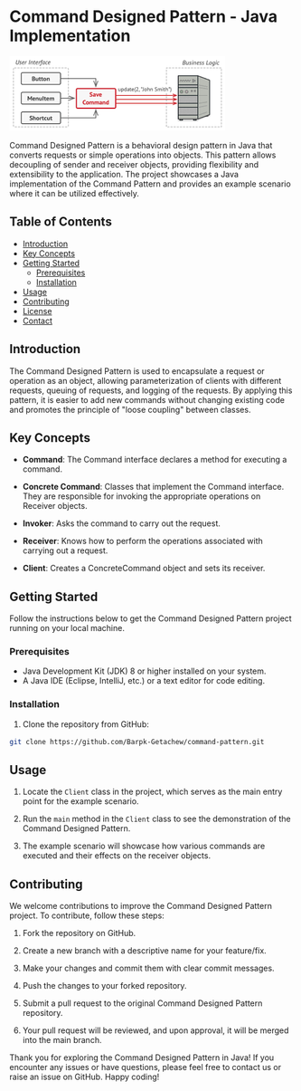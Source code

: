 # Command Designed Pattern - Java Implementation

![Command Pattern Logo](images.png)

Command Designed Pattern is a behavioral design pattern in Java that converts requests or simple operations into objects. This pattern allows decoupling of sender and receiver objects, providing flexibility and extensibility to the application. The project showcases a Java implementation of the Command Pattern and provides an example scenario where it can be utilized effectively.

## Table of Contents

- [Introduction](#introduction)
- [Key Concepts](#key-concepts)
- [Getting Started](#getting-started)
  - [Prerequisites](#prerequisites)
  - [Installation](#installation)
- [Usage](#usage)
- [Contributing](#contributing)
- [License](#license)
- [Contact](#contact)

## Introduction

The Command Designed Pattern is used to encapsulate a request or operation as an object, allowing parameterization of clients with different requests, queuing of requests, and logging of the requests. By applying this pattern, it is easier to add new commands without changing existing code and promotes the principle of "loose coupling" between classes.

## Key Concepts

- **Command**: The Command interface declares a method for executing a command.

- **Concrete Command**: Classes that implement the Command interface. They are responsible for invoking the appropriate operations on Receiver objects.

- **Invoker**: Asks the command to carry out the request.

- **Receiver**: Knows how to perform the operations associated with carrying out a request.

- **Client**: Creates a ConcreteCommand object and sets its receiver.

## Getting Started

Follow the instructions below to get the Command Designed Pattern project running on your local machine.

### Prerequisites

- Java Development Kit (JDK) 8 or higher installed on your system.
- A Java IDE (Eclipse, IntelliJ, etc.) or a text editor for code editing.

### Installation

1. Clone the repository from GitHub:

```bash
git clone https://github.com/Barpk-Getachew/command-pattern.git
```





## Usage

1. Locate the `Client` class in the project, which serves as the main entry point for the example scenario.

2. Run the `main` method in the `Client` class to see the demonstration of the Command Designed Pattern.

3. The example scenario will showcase how various commands are executed and their effects on the receiver objects.

## Contributing

We welcome contributions to improve the Command Designed Pattern project. To contribute, follow these steps:

1. Fork the repository on GitHub.

2. Create a new branch with a descriptive name for your feature/fix.

3. Make your changes and commit them with clear commit messages.

4. Push the changes to your forked repository.

5. Submit a pull request to the original Command Designed Pattern repository.

6. Your pull request will be reviewed, and upon approval, it will be merged into the main branch.

Thank you for exploring the Command Designed Pattern in Java! If you encounter any issues or have questions, please feel free to contact us or raise an issue on GitHub. Happy coding!
